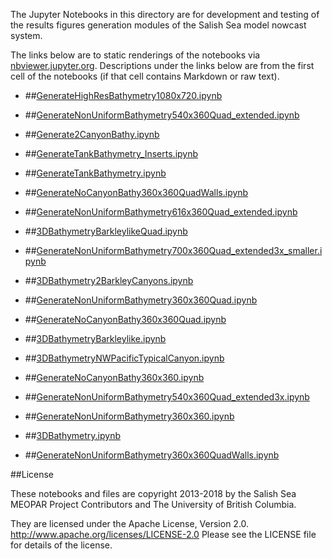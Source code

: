 The Jupyter Notebooks in this directory are for development and testing of
the results figures generation modules of the Salish Sea model nowcast system.

The links below are to static renderings of the notebooks via
[nbviewer.jupyter.org](http://nbviewer.jupyter.org/).
Descriptions under the links below are from the first cell of the notebooks
(if that cell contains Markdown or raw text).

* ##[GenerateHighResBathymetry1080x720.ipynb](http://nbviewer.jupyter.org/urls/bitbucket.org/canyonsubc/buildcanyon/raw/tip/Bathymetry/GenerateHighResBathymetry1080x720.ipynb)  
    
* ##[GenerateNonUniformBathymetry540x360Quad_extended.ipynb](http://nbviewer.jupyter.org/urls/bitbucket.org/canyonsubc/buildcanyon/raw/tip/Bathymetry/GenerateNonUniformBathymetry540x360Quad_extended.ipynb)  
    
* ##[Generate2CanyonBathy.ipynb](http://nbviewer.jupyter.org/urls/bitbucket.org/canyonsubc/buildcanyon/raw/tip/Bathymetry/Generate2CanyonBathy.ipynb)  
    
* ##[GenerateTankBathymetry_Inserts.ipynb](http://nbviewer.jupyter.org/urls/bitbucket.org/canyonsubc/buildcanyon/raw/tip/Bathymetry/GenerateTankBathymetry_Inserts.ipynb)  
    
* ##[GenerateTankBathymetry.ipynb](http://nbviewer.jupyter.org/urls/bitbucket.org/canyonsubc/buildcanyon/raw/tip/Bathymetry/GenerateTankBathymetry.ipynb)  
    
* ##[GenerateNoCanyonBathy360x360QuadWalls.ipynb](http://nbviewer.jupyter.org/urls/bitbucket.org/canyonsubc/buildcanyon/raw/tip/Bathymetry/GenerateNoCanyonBathy360x360QuadWalls.ipynb)  
    
* ##[GenerateNonUniformBathymetry616x360Quad_extended.ipynb](http://nbviewer.jupyter.org/urls/bitbucket.org/canyonsubc/buildcanyon/raw/tip/Bathymetry/GenerateNonUniformBathymetry616x360Quad_extended.ipynb)  
    
* ##[3DBathymetryBarkleylikeQuad.ipynb](http://nbviewer.jupyter.org/urls/bitbucket.org/canyonsubc/buildcanyon/raw/tip/Bathymetry/3DBathymetryBarkleylikeQuad.ipynb)  
    
* ##[GenerateNonUniformBathymetry700x360Quad_extended3x_smaller.ipynb](http://nbviewer.jupyter.org/urls/bitbucket.org/canyonsubc/buildcanyon/raw/tip/Bathymetry/GenerateNonUniformBathymetry700x360Quad_extended3x_smaller.ipynb)  
    
* ##[3DBathymetry2BarkleyCanyons.ipynb](http://nbviewer.jupyter.org/urls/bitbucket.org/canyonsubc/buildcanyon/raw/tip/Bathymetry/3DBathymetry2BarkleyCanyons.ipynb)  
    
* ##[GenerateNonUniformBathymetry360x360Quad.ipynb](http://nbviewer.jupyter.org/urls/bitbucket.org/canyonsubc/buildcanyon/raw/tip/Bathymetry/GenerateNonUniformBathymetry360x360Quad.ipynb)  
    
* ##[GenerateNoCanyonBathy360x360Quad.ipynb](http://nbviewer.jupyter.org/urls/bitbucket.org/canyonsubc/buildcanyon/raw/tip/Bathymetry/GenerateNoCanyonBathy360x360Quad.ipynb)  
    
* ##[3DBathymetryBarkleylike.ipynb](http://nbviewer.jupyter.org/urls/bitbucket.org/canyonsubc/buildcanyon/raw/tip/Bathymetry/3DBathymetryBarkleylike.ipynb)  
    
* ##[3DBathymetryNWPacificTypicalCanyon.ipynb](http://nbviewer.jupyter.org/urls/bitbucket.org/canyonsubc/buildcanyon/raw/tip/Bathymetry/3DBathymetryNWPacificTypicalCanyon.ipynb)  
    
* ##[GenerateNoCanyonBathy360x360.ipynb](http://nbviewer.jupyter.org/urls/bitbucket.org/canyonsubc/buildcanyon/raw/tip/Bathymetry/GenerateNoCanyonBathy360x360.ipynb)  
    
* ##[GenerateNonUniformBathymetry540x360Quad_extended3x.ipynb](http://nbviewer.jupyter.org/urls/bitbucket.org/canyonsubc/buildcanyon/raw/tip/Bathymetry/GenerateNonUniformBathymetry540x360Quad_extended3x.ipynb)  
    
* ##[GenerateNonUniformBathymetry360x360.ipynb](http://nbviewer.jupyter.org/urls/bitbucket.org/canyonsubc/buildcanyon/raw/tip/Bathymetry/GenerateNonUniformBathymetry360x360.ipynb)  
    
* ##[3DBathymetry.ipynb](http://nbviewer.jupyter.org/urls/bitbucket.org/canyonsubc/buildcanyon/raw/tip/Bathymetry/3DBathymetry.ipynb)  
    
* ##[GenerateNonUniformBathymetry360x360QuadWalls.ipynb](http://nbviewer.jupyter.org/urls/bitbucket.org/canyonsubc/buildcanyon/raw/tip/Bathymetry/GenerateNonUniformBathymetry360x360QuadWalls.ipynb)  
    

##License

These notebooks and files are copyright 2013-2018
by the Salish Sea MEOPAR Project Contributors
and The University of British Columbia.

They are licensed under the Apache License, Version 2.0.
http://www.apache.org/licenses/LICENSE-2.0
Please see the LICENSE file for details of the license.
